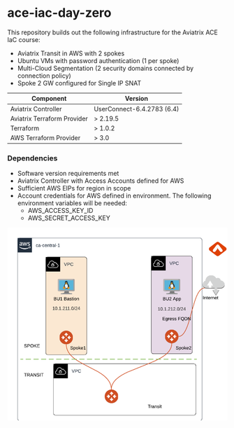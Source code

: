# ace-iac-day-zero

This repository builds out the following infrastructure for the Aviatrix ACE IaC course:

- Aviatrix Transit in AWS with 2 spokes
- Ubuntu VMs with password authentication (1 per spoke)
- Multi-Cloud Segmentation (2 security domains connected by connection policy)
- Spoke 2 GW configured for Single IP SNAT

Component | Version
--- | ---
Aviatrix Controller | UserConnect-6.4.2783 (6.4)
Aviatrix Terraform Provider | > 2.19.5
Terraform | > 1.0.2
AWS Terraform Provider | > 3.0

### Dependencies

- Software version requirements met
- Aviatrix Controller with Access Accounts defined for AWS
- Sufficient AWS EIPs for region in scope
- Account credentials for AWS defined in environment. The following environment variables will be needed:
  - AWS_ACCESS_KEY_ID
  - AWS_SECRET_ACCESS_KEY

<img src="topology.png">

